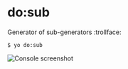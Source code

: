 # do:sub

Generator of sub-generators :trollface:

```
$ yo do:sub
```

![Console screenshot](https://rawgithub.com/albburtsev/generator-do/master/screenshots/sub.png)